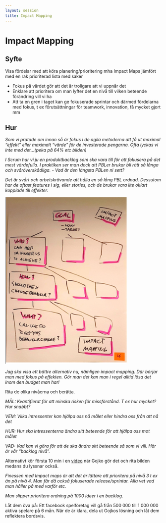 ```yaml
---
layout: session
title: Impact Mapping
---
```

# Impact Mapping

## Syfte
Visa fördelar med att köra planering/prioritering mha Impact Maps jämfört med en rak prioriterad lista med saker
 * Fokus på värdet gör att det är troligare att vi uppnår det
 * Enklare att prioritera om man lyfter det en nivå till vilken beteende förändring vill vi ha
 * Att ta en gren i taget kan ge fokuserade sprintar och därmed fördelarna med fokus, t ex förutsättningar för teamwork, innovation, få mycket gjort mm

## Hur
_Som vi pratade om innan så är fokus i de agila metoderna att få ut maximal “effekt” eller maximalt “värde” för de investerade pengarna. Ofta lyckas vi inte med det…(peka på 64% etc bilden)_

_I Scrum har vi ju en produktbacklog som ska vara till för att fokusera på det mest värdefulla. I praktiken ser man dock att PBLer brukar bli rätt så långa och svåröverskådliga. - Vad är den längsta PBLen ni sett?_

_Det är svårt och arbetskrävande att hålla en så lång PBL ordnad. Dessutom har de oftast features i sig, eller stories, och de brukar vara lite oklart kopplade till effekter._

![An example of a impact map](impact-mapping.png)

_Jag ska visa ett bättre alternativ nu, nämligen impact mapping. Där börjar man med fokus på effekten. Gör man det kan man i regel alltid lösa det inom den budget man har!_

Rita de olika nivåerna och berätta. 

_MÅL: Kvantifierat för att minska risken för missförstånd. T ex hur mycket? Hur snabbt?_

_VEM: Vilka intressenter kan hjälpa oss nå målet eller hindra oss från att nå det_

_HUR: Hur ska intressenterna ändra sitt beteende för att hjälpa oss mot målet_

_VAD: Vad kan vi göra för att de ska ändra sitt beteende så som vi vill. Här är vår “backlog nivå”._

Alternativt kör första 10 min i en [video](https://skillsmatter.com/skillscasts/2576-effect-maps) när Gojko gör det och rita bilden medans du lyssnar också.

_Finessen med Impact maps är att det är lättare att prioritera på nivå 3 t ex än på nivå 4. Man får då också fokuserade release/sprintar. Alla vet vad man håller på med varför etc._

_Man slipper prioritera ordning på 1000 ideer i en backlog._

Låt dem öva på: Ett facebook spelföretag vill gå från 500 000 till 1 000 000 aktiva spelare på 6 mån.
När de är klara, dela ut Gojkos lösning och låt dem reflektera bordsvis.

